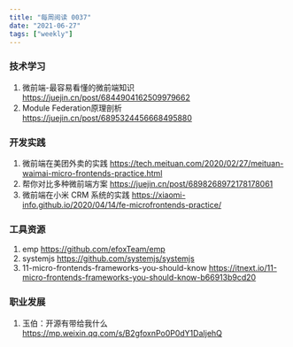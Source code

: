 ```yaml
---
title: "每周阅读 0037"
date: "2021-06-27"
tags: ["weekly"]
---
```


### 技术学习
1. 微前端-最容易看懂的微前端知识 https://juejin.cn/post/6844904162509979662
2. Module Federation原理剖析 https://juejin.cn/post/6895324456668495880

### 开发实践
1. 微前端在美团外卖的实践 https://tech.meituan.com/2020/02/27/meituan-waimai-micro-frontends-practice.html
2. 帮你对比多种微前端方案 https://juejin.cn/post/6898268972178178061
3. 微前端在小米 CRM 系统的实践 https://xiaomi-info.github.io/2020/04/14/fe-microfrontends-practice/

### 工具资源
1. emp https://github.com/efoxTeam/emp
2. systemjs https://github.com/systemjs/systemjs
3. 11-micro-frontends-frameworks-you-should-know https://itnext.io/11-micro-frontends-frameworks-you-should-know-b66913b9cd20

### 职业发展
1. 玉伯：开源有带给我什么 https://mp.weixin.qq.com/s/B2gfoxnPo0P0dY1DaIjehQ